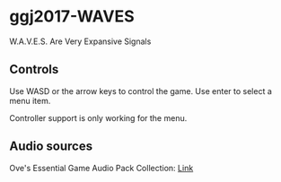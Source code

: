 # ggj2017-WAVES
W.A.V.E.S. Are Very Expansive Signals

## Controls
Use WASD or the arrow keys to control the game. Use enter to select a menu item.

Controller support is only working for the menu.

## Audio sources
Ove's Essential Game Audio Pack Collection: [Link](http://opengameart.org/content/oves-essential-game-audio-pack-collection-160-files-updated)
